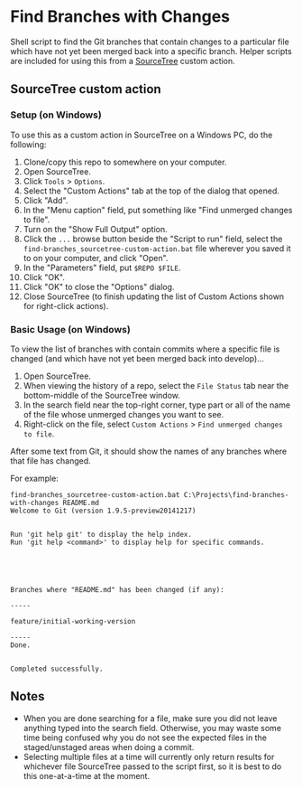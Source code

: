 # Find Branches with Changes

Shell script to find the Git branches that contain changes to a particular file 
which have not yet been merged back into a specific branch. Helper scripts are 
included for using this from a [SourceTree](https://www.sourcetreeapp.com/) 
custom action.

## SourceTree custom action

### Setup (on Windows)

To use this as a custom action in SourceTree on a Windows PC, do the following:

1. Clone/copy this repo to somewhere on your computer.
2. Open SourceTree.
3. Click ```Tools``` > ```Options```.
4. Select the "Custom Actions" tab at the top of the dialog that opened.
5. Click "Add".
6. In the "Menu caption" field, put something like "Find unmerged changes to 
   file".
7. Turn on the "Show Full Output" option.
8. Click the ```...``` browse button beside the "Script to run" field, select
   the ```find-branches_sourcetree-custom-action.bat``` file wherever you saved
   it to on your computer, and click "Open".
9. In the "Parameters" field, put ```$REPO $FILE```.
10. Click "OK".
11. Click "OK" to close the "Options" dialog.
12. Close SourceTree (to finish updating the list of Custom Actions shown for
   right-click actions).

### Basic Usage (on Windows)

To view the list of branches with contain commits where a specific file is 
changed (and which have not yet been merged back into develop)... 

1. Open SourceTree.
2. When viewing the history of a repo, select the ```File Status``` tab near the
   bottom-middle of the SourceTree window.
3. In the search field near the top-right corner, type part or all of the name
   of the file whose unmerged changes you want to see.
4. Right-click on the file, select ```Custom Actions``` > ```Find unmerged
   changes to file```.

After some text from Git, it should show the names of any branches where that
file has changed.

For example:

    find-branches_sourcetree-custom-action.bat C:\Projects\find-branches-with-changes README.md
    Welcome to Git (version 1.9.5-preview20141217)


    Run 'git help git' to display the help index.
    Run 'git help <command>' to display help for specific commands.





    Branches where "README.md" has been changed (if any):

    -----

    feature/initial-working-version

    -----
    Done.


    Completed successfully.


## Notes

* When you are done searching for a file, make sure you did not leave anything 
  typed into the search field. Otherwise, you may waste some time being 
  confused why you do not see the expected files in the staged/unstaged areas 
  when doing a commit.
* Selecting multiple files at a time will currently only return results for 
  whichever file SourceTree passed to the script first, so it is best to do 
  this one-at-a-time at the moment.
